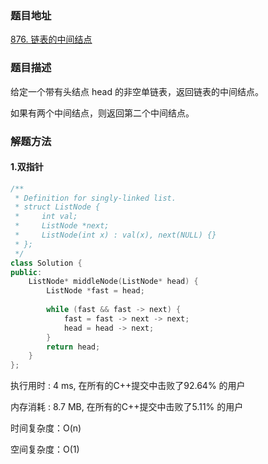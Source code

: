 ### 题目地址
[876. 链表的中间结点](https://leetcode-cn.com/problems/middle-of-the-linked-list/)
### 题目描述
给定一个带有头结点 head 的非空单链表，返回链表的中间结点。

如果有两个中间结点，则返回第二个中间结点。

### 解题方法
#### 1.双指针


```C++
/**
 * Definition for singly-linked list.
 * struct ListNode {
 *     int val;
 *     ListNode *next;
 *     ListNode(int x) : val(x), next(NULL) {}
 * };
 */
class Solution {
public:
    ListNode* middleNode(ListNode* head) {
        ListNode *fast = head;
        
        while (fast && fast -> next) {
            fast = fast -> next -> next;
            head = head -> next;
        }
        return head;
    }
};
```

执行用时 : 4 ms, 在所有的C++提交中击败了92.64% 的用户

内存消耗 : 8.7 MB, 在所有的C++提交中击败了5.11% 的用户


时间复杂度：O(n)

空间复杂度：O(1)